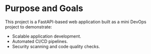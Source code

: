 # Purpose and Goals

This project is a FastAPI-based web application built as a mini DevOps project to demonstrate:

- Scalable application development.
- Automated CI/CD pipelines.
- Security scanning and code quality checks.
